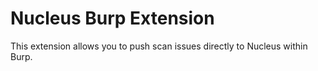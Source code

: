 # Nucleus Burp Extension
This extension allows you to push scan issues directly to Nucleus within Burp.

